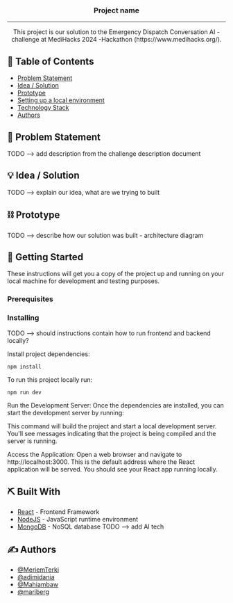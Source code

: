 <!--<p align="center">
  <a href="" rel="noopener">
 <img src="./assets/12345.png"></a>
</p>-->
<h3 align="center">Project name</h3>

<div align="center">

</div>

---

<p align="center"> This project is our solution to the Emergency Dispatch Conversation AI -challenge at MediHacks 2024 -Hackathon (https://www.medihacks.org/).

</p>

## 📝 Table of Contents
- [Problem Statement](#problem_statement)
- [Idea / Solution](#idea)
- [Prototype](#prototype)
- [Setting up a local environment](#getting_started)
- [Technology Stack](#tech_stack)
- [Authors](#authors)

## 🧐 Problem Statement <a name = "problem_statement"></a>

TODO --> add description from the challenge description document
 

## 💡 Idea / Solution <a name = "idea"></a>

TODO --> explain our idea, what are we trying to built

## ⛓️ Prototype <a name = "prototype"></a>

TODO --> describe how our solution was built - architecture diagram




## 🏁 Getting Started <a name = "getting_started"></a>
These instructions will get you a copy of the project up and running on your local machine for development 
and testing purposes. 

### Prerequisites

 

### Installing

TODO --> should instructions contain how to run frontend and backend locally?

Install project dependencies:

```
npm install
```

To run this project locally run:

```
npm run dev
```

Run the Development Server: Once the dependencies are installed, you can start the development server by running:

This command will build the project and start a local development server. You'll see messages indicating that the project is being compiled and the server is running.

Access the Application: Open a web browser and navigate to http://localhost:3000. This is the default address where the React application will be served. You should see your React app running locally.


## ⛏️ Built With <a name = "tech_stack"></a>
- [React](https://www.react.dev/) - Frontend Framework
- [NodeJS](https://nodejs.org/) - JavaScript runtime environment
- [MongoDB](https://www.mongodb.com/) - NoSQL database
TODO --> add AI tech

## ✍️ Authors <a name = "authors"></a>
- [@MeriemTerki](https://github.com/MeriemTerki) 
- [@adimidania](https://github.com/adimidania) 
- [@Mahiambaw](https://github.com/Mahiambaw) 
- [@mariberg](https://github.com/mariberg) 
